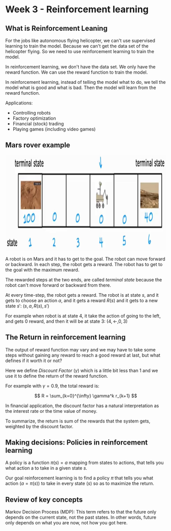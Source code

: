 # Week 3 - Reinforcement learning

## What is Reinforcement Leaning

For the jobs like autonomous flying helicopter, we can't use supervised learning to train the model. Because we can't get the data set of the helicopter flying. So we need to use reinforcement learning to train the model.

In reinforcement learning, we don't have the data set. We only have the reward function. We can use the reward function to train the model.

In reinforcement learning, instead of telling the model what to do, we tell the model what is good and what is bad. Then the model will learn from the reward function.

Applications:

- Controlling robots
- Factory optimization
- Financial (stock) trading
- Playing games (including video games)

## Mars rover example

<img src="assets/img-11.jpg" height="300"/>

A robot is on Mars and it has to get to the goal. The robot can move forward or backward. In each step, the robot gets a reward. The robot has to get to the goal with the maximum reward.

The rewarded steps at the two ends, are called _terminal state_ because the robot can't move forward or backward from there.

At every time-step, the robot gets a reward. The robot is at state $s$, and it gets to choose an action $a$, and it gets a reward $R(s)$ and it gets to a new state $s'$: $(s, a, R(s), s')$

For example when robot is at state $4$, it take the action of going to the left, and gets $0$ reward, and then it will be at state $3$: $(4, \leftarrow, 0, 3)$

## The Return in reinforcement learning

The output of reward function may vary and we may have to take some steps without gaining any reward to reach a good reward at last, but what defines if it worth it or not?

Here we define _Discount Factor_ ($\gamma$) which is a little bit less than $1$ and we use it to define the return of the reward function.

For example with $\gamma = 0.9$, the total reward is:

$$
R = \sum_{k=0}^{\infty} \gamma^k r_{k+1}
$$

In financial application, the discount factor has a natural interpretation as the interest rate or the time value of money.

To summarize, the return is sum of the rewards that the system gets, weighted by the discount factor.

## Making decisions: Policies in reinforcement learning

A policy is a function $\pi(s) = a$ mapping from states to actions, that tells you what action a to take in a given state $s$.

Our goal reinforcement learning is to find a policy $\pi$ that tells you what action ($a = \pi(s)$) to take in every state ($s$) so as to maximize the return.

## Review of key concepts

Markov Decision Process (MDP): This term refers to that the future only depends on the current state, not the past states. In other words, future only depends on what you are now, not how you got here.
